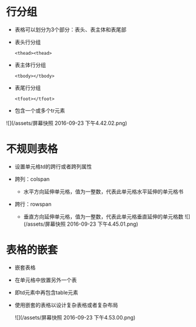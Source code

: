 # 行分组

 - 表格可以划分为3个部分：表头、表主体和表尾部
 
 - 表头行分组

       <thead><thead>

 - 表主体行分组

       <tbody></tbody>

 - 表尾行分组

       <tfoot></tfoot>

 - 包含一个或多个tr元素

 ![](/assets/屏幕快照 2016-09-23 下午4.42.02.png)

# 不规则表格

 - 设置单元格td的跨行或者跨列属性

 - 跨列：colspan

   - 水平方向延伸单元格，值为一整数，代表此单元格水平延伸的单元格书

 - 跨行：rowspan

   - 垂直方向延伸单元格，值为一整数，代表此单元格垂直延伸的单元格数 
![](/assets/屏幕快照 2016-09-23 下午4.45.01.png)

# 表格的嵌套

 - 嵌套表格

  - 在单元格中放置另外一个表
  - 即td元素中再包含table元素

 - 使用嵌套的表格以设计复杂表格或者复杂布局

    ![](/assets/屏幕快照 2016-09-23 下午4.53.00.png)